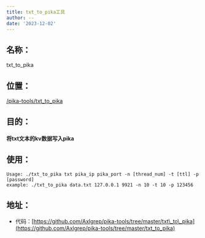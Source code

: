 ```yaml
---
title: txt_to_pika工具
author: --
date: '2023-12-02'
---
```

## 名称：

txt_to_pika

## 位置：

[/pika-tools/txt\_to\_pika](https://github.com/Axlgrep/pika-tools/tree/master/txt_to_pika)

## 目的：

#### 将txt文本的kv数据写入pika

## 使用：

```
Usage: ./txt_to_pika txt pika_ip pika_port -n [thread_num] -t [ttl] -p [password]
example: ./txt_to_pika data.txt 127.0.0.1 9921 -n 10 -t 10 -p 123456

```

## 地址：

- 代码：[https://github.com/Axlgrep/pika-tools/tree/master/txt\_to\_pika](https://github.com/Axlgrep/pika-tools/tree/master/txt_to_pika)